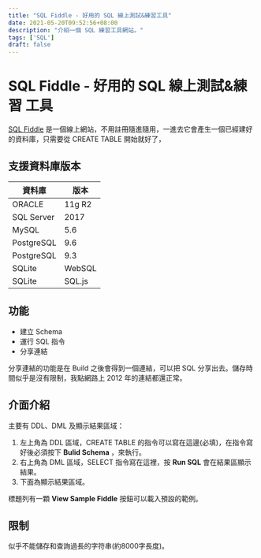 ```yaml
---
title: "SQL Fiddle - 好用的 SQL 線上測試&練習工具"
date: 2021-05-20T09:52:56+08:00
description: "介紹一個 SQL 練習工具網站。"
tags: ['SQL']
draft: false
---
```

# SQL Fiddle - 好用的 SQL 線上測試&練習 工具
[SQL Fiddle](http://sqlfiddle.com/) 是一個線上網站，不用註冊隨進隨用，一進去它會產生一個已經建好的資料庫，只需要從 CREATE TABLE 開始就好了，

## 支援資料庫版本
資料庫|版本
---|---
ORACLE|11g R2
SQL Server|2017
MySQL|5.6
PostgreSQL|9.6
PostgreSQL|9.3
SQLite|WebSQL
SQLite|SQL.js

## 功能
- 建立 Schema
- 運行 SQL 指令
- 分享連結

分享連結的功能是在 Build 之後會得到一個連結，可以把 SQL 分享出去。儲存時間似乎是沒有限制，我點網路上 2012 年的連結都還正常。

## 介面介紹
主要有 DDL、DML 及顯示結果區域：
1. 左上角為 DDL 區域，CREATE TABLE 的指令可以寫在這邊(必填)，在指令寫好後必須按下 **Bulid Schema** ，來執行。
2. 右上角為 DML 區域，SELECT 指令寫在這裡，按 **Run SQL** 會在結果區顯示結果。
3. 下面為顯示結果區域。

標題列有一顆 **View Sample Fiddle** 按鈕可以載入預設的範例。


## 限制
似乎不能儲存和查詢過長的字符串(約8000字長度)。